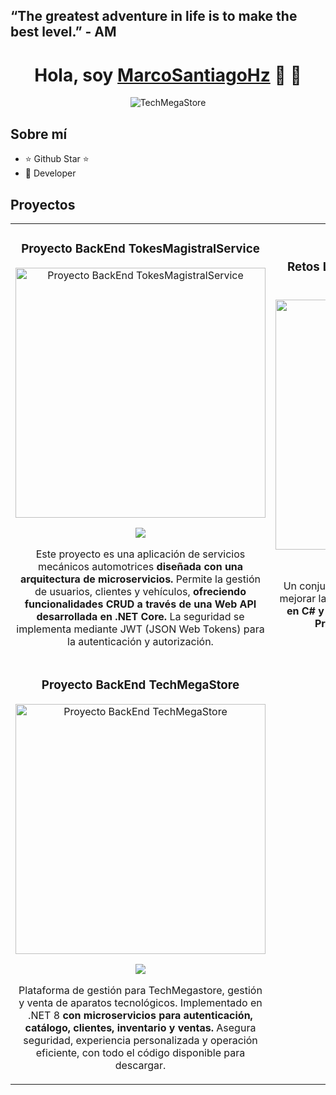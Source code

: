 ## “The greatest adventure in life is to make the best level.” - AM

<div align="center">
  <h1 align="center" class="animate__animated animate__hinge">Hola, soy <a href="#">MarcoSantiagoHz</a> 🤖 👋</h1>
</div>

<div align="center">
  <img src="https://imgur.com/YpotvYv.png" alt="TechMegaStore">
</div>

## Sobre mí

- ⭐ Github Star ⭐
- 📲 Developer

## Proyectos

<table>
  <tr>
    <td width="50%">
      <h3 align="center">Proyecto BackEnd TokesMagistralService</h3>
      <div align="center">
        <p>
          <a href="https://github.com/MarcoAntonioSantiagoHz/BackMechanicalServiceTMS-" target="_blank">
            <img src="https://imgur.com/KWXhiYT.png" width="400" alt="Proyecto BackEnd TokesMagistralService">
          </a>
        </p>
        <p>
          <a href="https://github.com/MarcoAntonioSantiagoHz/BackMechanicalServiceTMS-" target="_blank">
            <img src="https://img.shields.io/badge/CÓDIGO-ff9?style=for-the-badge&logo=github&logoColor=black">
          </a>
        </p>
        <p>
          Este proyecto es una aplicación de servicios mecánicos automotrices <strong>diseñada con una arquitectura de
            microservicios.</strong> Permite la gestión de usuarios, clientes y vehículos, <strong>ofreciendo
            funcionalidades CRUD a través de una Web API desarrollada en .NET Core.</strong> La seguridad se implementa
          mediante JWT (JSON Web Tokens) para la autenticación y autorización.
        </p>
      </div>
    </td>
    <td width="50%">
      <h3 align="center">Retos Lógica Programación Orientada a Objetos</h3>
      <div align="center">
        <a href="https://github.com/MarcoAntonioSantiagoHz/Retos-POO-CSharp-Logica" target="_blank">
          <img src="https://imgur.com/uftmYVB.png" width="400" alt="Retos Lógica POO">
        </a>
        <p>
          <a href="https://github.com/MarcoAntonioSantiagoHz/Retos-POO-CSharp-Logica" target="_blank">
            <img src="https://img.shields.io/badge/C%C3%93DIGO-80ffaa?style=for-the-badge&logo=github&logoColor=black">
          </a>
        </p>
        <p>
          Un conjunto de problemas y retos diseñados para mejorar la lógica de programación, <strong>implementados en
            C# y estructurados bajo los principios de la Programación Orientada a Objetos.</strong>
        </p>
      </div>
    </td>
  </tr>
  <tr>
    <td width="50%">
      <h3 align="center">Proyecto BackEnd TechMegaStore</h3>
      <div align="center">
        <a href="https://github.com/MarcoAntonioSantiagoHz/BackEndTechMegastore" target="_blank">
          <img src="https://imgur.com/ASREjs0.png" width="400" alt="Proyecto BackEnd TechMegaStore">
        </a>
        <p>
          <a href="https://github.com/MarcoAntonioSantiagoHz/BackEndTechMegastore" target="_blank">
            <img src="https://img.shields.io/badge/CÓDIGO-ff9?style=for-the-badge&logo=github&logoColor=black">
          </a>
        </p>
        <p>
          Plataforma de gestión para TechMegastore, gestión y venta de aparatos tecnológicos. Implementado en .NET 8
          <strong>con microservicios para autenticación, catálogo, clientes, inventario y ventas.</strong> Asegura
          seguridad, experiencia personalizada y operación eficiente, con todo el código disponible para descargar.
        </p>
      </div>
    </td>
    <td width="50%"></td>
  </tr>
</table>
